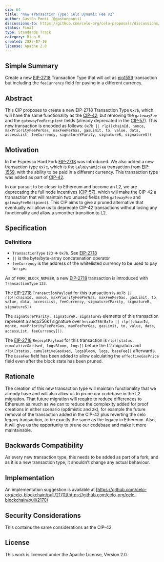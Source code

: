 ```yaml
---
cip: 64
title: "New Transaction Type: Celo Dynamic Fee v2"
author: Gastón Ponti (@gastonponti)
discussions-to: https://github.com/celo-org/celo-proposals/discussions/393
status: Final
type: Standards Track
category: Ring 0
created: 2023-07-10
license: Apache 2.0
---
```


## Simple Summary

Create a new [EIP-2718](https://eips.ethereum.org/EIPS/eip-2718) Transaction Type that will act as [eip1559](https://eips.ethereum.org/EIPS/eip-1559) transaction but including the `feeCurrency` field for paying in a different currency.

## Abstract

This CIP proposes to create a new EIP-2718 Transaction Type `0x7b`, which will have the same functionality as the [CIP-42](https://github.com/celo-org/celo-proposals/blob/master/CIPs/cip-0042.md), but removing the `gatewayFee` and the `gatewayFeeRecipient` fields (already deprecated in the [CIP-57](https://github.com/celo-org/celo-proposals/blob/master/CIPs/cip-0057.md)).
This new transaction is encoded as follows: `0x7b || rlp([chainId, nonce, maxPriorityFeePerGas, maxFeePerGas, gasLimit, to, value, data, accessList, feeCurrency, signatureYParity, signatureR, signatureS])`

## Motivation

In the Espresso Hard Fork [EIP-2718](https://eips.ethereum.org/EIPS/eip-2718) was introduced. We also added a new transaction type `0x7c`, which is the `CeloDynamicFee` transaction from [EIP-1559](https://eips.ethereum.org/EIPS/eip-1559), with the ability to be paid in a different currency. This transaction type was added as part of [CIP-42](https://github.com/celo-org/celo-proposals/blob/master/CIPs/cip-0042.md).

In our pursuit to be closer to Ethereum and become an L2, we are deprecating the full node incentives ([CIP-57](https://github.com/celo-org/celo-proposals/blob/master/CIPs/cip-0057.md)), which will make the CIP-42 a transaction that will maintain two unused fields (the `gatewayFee` and `gatewayFeeRecipient`). This CIP aims to give a pruned alternative that eventually will allow us to deprecate CIP-42 transactions without losing any functionality and allow a smoother transition to L2.

## Specification

### Definitions

- `TransactionType` `123` ⇒ `0x7b`. See [EIP-2718](https://eips.ethereum.org/EIPS/eip-2718)
- `||` is the byte/byte-array concatenation operator
- `feeCurrency` is the address of the whitelisted currency to be used to pay for gas

As of `FORK_BLOCK_NUMBER`, a new [EIP-2718](https://eips.ethereum.org/EIPS/eip-2718) transaction is introduced with `TransactionType` `123`.

The [EIP-2718](https://eips.ethereum.org/EIPS/eip-2718) `TransactionPayload` for this transaction is `0x7b || rlp([chainId, nonce, maxPriorityFeePerGas, maxFeePerGas, gasLimit, to, value, data, accessList, feeCurrency, signatureYParity, signatureR, signatureS])`.

The `signatureYParity, signatureR, signatureS` elements of this transaction represent a secp256k1 signature over `keccak256(0x7b || rlp([chainId, nonce, maxPriorityFeePerGas, maxFeePerGas, gasLimit, to, value, data, accessList, feeCurrency]))`.

The [EIP-2718](https://eips.ethereum.org/EIPS/eip-2718) `ReceiptPayload` for this transaction is `rlp([status, cumulativeGasUsed, logsBloom, logs])` before the L2 migration and `rlp([status, cumulativeGasUsed, logsBloom, logs, baseFee])` afterwards. The `baseFee` field has been added to allow calculating the `effectiveGasPrice` field even after the block state has been pruned.

## Rationale

The creation of this new transaction type will maintain functionality that we already have and will also allow us to prune our codebase in the L2 migration. That future migration will require to reduce differences to Ethereum as much as we can to reduce the complexity added for proof creations in either scenario (optimistic and zk), for example the future removal of the transaction added in the CIP-42 plus reverting the celo legacy transaction, to be exactly the same as the legacy in Ethereum. Also, it will give us the opportunity to prune our codebase and make it more maintainable.

## Backwards Compatibility

As every new transaction type, this needs to be added as part of a fork, and as it is a new transaction type, it shouldn’t change any actual behaviour.

## Implementation

An implementation suggestion is available at [https://github.com/celo-org/celo-blockchain/pull/2170](https://github.com/celo-org/celo-blockchain/pull/2170)

## Security Considerations

This contains the same considerations as the CIP-42.

## License

This work is licensed under the Apache License, Version 2.0.
